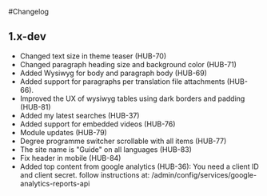 #Changelog

## 1.x-dev

* Changed text size in theme teaser (HUB-70)
* Changed paragraph heading size and background color (HUB-71)
* Added Wysiwyg for body and paragraph body (HUB-69)
* Added support for paragraphs per translation file attachments (HUB-66).
* Improved the UX of wysiwyg tables using dark borders and padding (HUB-81)
* Added my latest searches (HUB-37)
* Added support for embedded videos (HUB-76)
* Module updates (HUB-79)
* Degree programme switcher scrollable with all items (HUB-77)
* The site name is "Guide" on all languages (HUB-83)
* Fix header in mobile (HUB-84)
* Added top content from google analytics (HUB-36): You need a client ID and
  client secret. follow instructions at:
  /admin/config/services/google-analytics-reports-api
